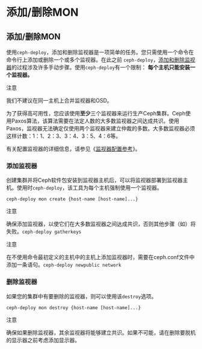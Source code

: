 # 添加/删除MON

## 添加/删除MON

使用`ceph-deploy`，添加和删除监视器是一项简单的任务。您只需使用一个命令在命令行上添加或删除一个或多个监视器。在此之前 `ceph-deploy`，[添加和删​​除监视器](https://docs.ceph.com/docs/nautilus/rados/operations/add-or-rm-mons)的过程涉及许多手动步骤。使用`ceph-deploy`有一个限制： **每个主机只能安装一个监视器。**

注意 

我们不建议在同一主机上合并监视器和OSD。

为了获得高可用性，您应该使用**至少**三个监视器来运行生产Ceph集群。Ceph使用Paxos算法，该算法需要在法定人数的大多数监视器之间达成共识。使用Paxos，监视器无法确定仅使用两个监视器来建立仲裁的多数。大多数监视器必须这样计数：1：1、2：3、3：4、3：5、4：6等。

有关配置监视器的详细信息，请参见《[监视器配置参考](https://docs.ceph.com/docs/nautilus/rados/configuration/mon-config-ref)》。

### 添加监视器

创建集群并将Ceph软件包安装到监视器主机后，可以将监视器部署到监视器主机。使用时`ceph-deploy`，该工具为每个主机强制使用一个监视器。

```text
ceph-deploy mon create {host-name [host-name]...}
```

注意 

确保添加监视器，以使它们在大多数监视器之间达成共识，否则其他步骤（如）将失败。`ceph-deploy gatherkeys`

注意 

在不使用命令最初定义的主机中的主机上添加监视器时，需要在ceph.conf文件中添加一条语句。`ceph-deploy newpublic network`

### 删除监视器

如果您的集群中有要删除的监视器，则可以使用该`destroy`选项。

```text
ceph-deploy mon destroy {host-name [host-name]...}
```

注意 

确保如果删除监视器，其余监视器将能够建立共识。如果不可能，请在删除要脱机的显示器之前考虑添加显示器。

